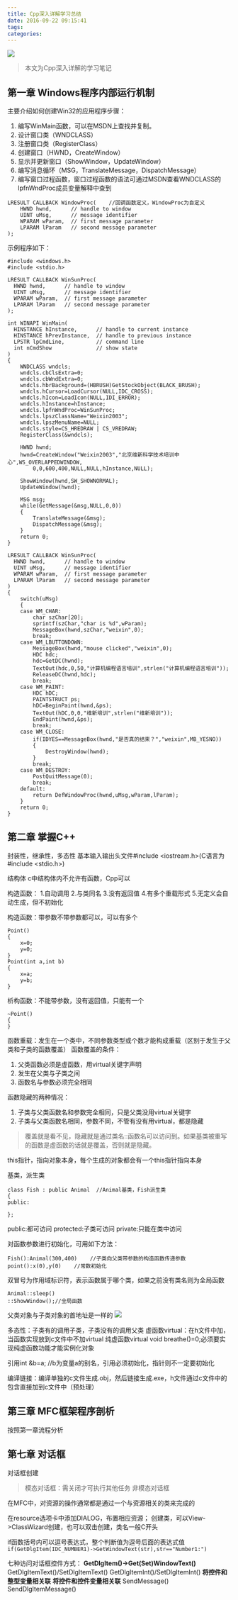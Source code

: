 ```yaml
---
title: Cpp深入详解学习总结
date: 2016-09-22 09:15:41
tags:
categories:
---
```


![](http://ww3.sinaimg.cn/large/a8fc9690jw1f8kzmqjshnj20zk0q7whz.jpg)

>本文为Cpp深入详解的学习笔记

<!-- more -->

第一章 Windows程序内部运行机制
------
主要介绍如何创建Win32的应用程序步骤：
1. 编写WinMain函数，可以在MSDN上查找并复制。
2. 设计窗口类（WNDCLASS）
3. 注册窗口类（RegisterClass）
4. 创建窗口（HWND，CreateWindow）
5. 显示并更新窗口（ShowWindow，UpdateWindow）
6. 编写消息循环（MSG，TranslateMessage，DispatchMessage）
7. 编写窗口过程函数，窗口过程函数的语法可通过MSDN查看WNDCLASS的lpfnWndProc成员变量解释中查到
```
LRESULT CALLBACK WindowProc(	//回调函数定义，WindowProc为自定义
	HWND hwnd,      // handle to window
	UINT uMsg,      // message identifier
	WPARAM wParam,  // first message parameter
	LPARAM lParam   // second message parameter
);

```
示例程序如下：
```
#include <windows.h>
#include <stdio.h>

LRESULT CALLBACK WinSunProc(
  HWND hwnd,      // handle to window
  UINT uMsg,      // message identifier
  WPARAM wParam,  // first message parameter
  LPARAM lParam   // second message parameter
);

int WINAPI WinMain(
  HINSTANCE hInstance,      // handle to current instance
  HINSTANCE hPrevInstance,  // handle to previous instance
  LPSTR lpCmdLine,          // command line
  int nCmdShow              // show state
)
{
	WNDCLASS wndcls;
	wndcls.cbClsExtra=0;
	wndcls.cbWndExtra=0;
	wndcls.hbrBackground=(HBRUSH)GetStockObject(BLACK_BRUSH);
	wndcls.hCursor=LoadCursor(NULL,IDC_CROSS);
	wndcls.hIcon=LoadIcon(NULL,IDI_ERROR);
	wndcls.hInstance=hInstance;
	wndcls.lpfnWndProc=WinSunProc;
	wndcls.lpszClassName="Weixin2003";
	wndcls.lpszMenuName=NULL;
	wndcls.style=CS_HREDRAW | CS_VREDRAW;
	RegisterClass(&wndcls);

	HWND hwnd;
	hwnd=CreateWindow("Weixin2003","北京维新科学技术培训中心",WS_OVERLAPPEDWINDOW,
		0,0,600,400,NULL,NULL,hInstance,NULL);

	ShowWindow(hwnd,SW_SHOWNORMAL);
	UpdateWindow(hwnd);

	MSG msg;
	while(GetMessage(&msg,NULL,0,0))
	{
		TranslateMessage(&msg);
		DispatchMessage(&msg);
	}
	return 0;
}

LRESULT CALLBACK WinSunProc(
  HWND hwnd,      // handle to window
  UINT uMsg,      // message identifier
  WPARAM wParam,  // first message parameter
  LPARAM lParam   // second message parameter
)
{
	switch(uMsg)
	{
	case WM_CHAR:
		char szChar[20];
		sprintf(szChar,"char is %d",wParam);
		MessageBox(hwnd,szChar,"weixin",0);
		break;
	case WM_LBUTTONDOWN:
		MessageBox(hwnd,"mouse clicked","weixin",0);
		HDC hdc;
		hdc=GetDC(hwnd);
		TextOut(hdc,0,50,"计算机编程语言培训",strlen("计算机编程语言培训"));
		ReleaseDC(hwnd,hdc);
		break;
	case WM_PAINT:
		HDC hDC;
		PAINTSTRUCT ps;
		hDC=BeginPaint(hwnd,&ps);
		TextOut(hDC,0,0,"维新培训",strlen("维新培训"));
		EndPaint(hwnd,&ps);
		break;
	case WM_CLOSE:
		if(IDYES==MessageBox(hwnd,"是否真的结束？","weixin",MB_YESNO))
		{
			DestroyWindow(hwnd);
		}
		break;
	case WM_DESTROY:
		PostQuitMessage(0);
		break;
	default:
		return DefWindowProc(hwnd,uMsg,wParam,lParam);
	}
	return 0;
}
```



第二章 掌握C++
------

封装性，继承性，多态性
基本输入输出头文件#include <iostream.h>(C语言为#include <stdio.h>)

结构体
c中结构体内不允许有函数，Cpp可以

构造函数：
1.自动调用
2.与类同名
3.没有返回值
4.有多个重载形式
5.无定义会自动生成，但不初始化

构造函数：带参数不带参数都可以，可以有多个
```
Point()
{
	x=0;
	y=0;
}
Point(int a,int b)
{
	x=a;
	y=b;
}
```
析构函数：不能带参数，没有返回值，只能有一个
```
~Point()
{
}
```
函数重载：发生在一个类中，不同参数类型或个数才能构成重载（区别于发生于父类和子类的函数覆盖）
函数覆盖的条件：
1. 父类函数必须是虚函数，用virtual关键字声明
2. 发生在父类与子类之间
3. 函数名与参数必须完全相同

函数隐藏的两种情况：
1. 子类与父类函数名和参数完全相同，只是父类没用virtual关键字
2. 子类与父类函数名相同，参数不同，不管有没有用virtual，都是隐藏

>覆盖就是看不见，隐藏就是通过类名::函数名可以访问到。如果基类被重写的函数是虚函数的话就是覆盖，否则就是隐藏。


this指针，指向对象本身，每个生成的对象都会有一个this指针指向本身

基类，派生类
```
class Fish : public Animal  //Animal基类，Fish派生类
{
public:
	
};
```
public:都可访问
protected:子类可访问
private:只能在类中访问


对函数参数进行初始化，可用如下方法：
```
Fish():Animal(300,400)    //子类向父类带参数的构造函数传递参数
point():x(0),y(0)    //常数初始化
```
双冒号为作用域标识符，表示函数属于哪个类，如果之前没有类名则为全局函数
```
Animal::sleep()
::ShowWindow();//全局函数
```

父类对象与子类对象的首地址是一样的
![](http://ww2.sinaimg.cn/large/a8fc9690gw1f82dntv0kbj20en07a74q.jpg)

多态性：子类有的调用子类，子类没有的调用父类
虚函数virtual：在h文件中加，当函数实现放到c文件中不加virtual
纯虚函数virtual void breathe()=0;必须要实现纯虚函数功能才能实例化对象

引用int &b=a;    //b为变量a的别名，引用必须初始化，指针则不一定要初始化

编译链接：编译单独的c文件生成.obj，然后链接生成.exe，h文件通过c文件中的包含直接加到c文件中（预处理）

第三章 MFC框架程序剖析
--------
按照第一章流程分析



第七章 对话框
----------

对话框创建
>模态对话框：需关闭才可执行其他任务
>非模态对话框

在MFC中，对资源的操作通常都是通过一个与资源相关的类来完成的


在resource选项卡中添加DIALOG，布置相应资源；
创建类，可以View->ClassWizard创建，也可以双击创建，类名一般C开头


if函数括号内可以逗号表达式，整个判断值为逗号后面的表达式值
`if(GetDlgItem(IDC_NUMBER1)->GetWindowText(str),str=="Number1:")`


七种访问对话框控件方式：
**GetDlgItem()->Get(Set)WindowText()**
GetDlgItemText()/SetDlgItemText()
GetDlgItemInt()/SetDlgItemInt()
**将控件和整型变量相关联**
**将控件和控件变量相关联**
SendMessage()
SendDlgItemMessage()

